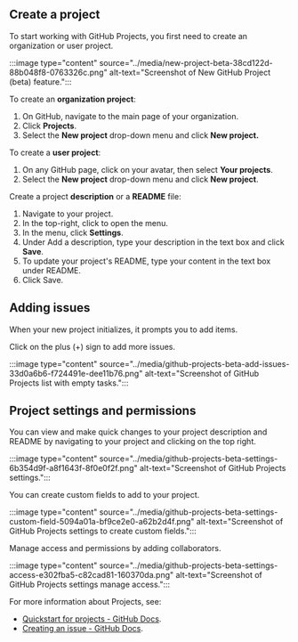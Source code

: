 ## Create a project

To start working with GitHub Projects, you first need to create an organization or user project.

:::image type="content" source="../media/new-project-beta-38cd122d-88b048f8-0763326c.png" alt-text="Screenshot of New GitHub Project (beta) feature.":::


To create an **organization project**:

1.  On GitHub, navigate to the main page of your organization.
2.  Click **Projects**.
3.  Select the **New project** drop-down menu and click **New project.**

To create a **user project**:

1.  On any GitHub page, click on your avatar, then select **Your projects**.
2.  Select the **New project** drop-down menu and click **New project**.

Create a project **description** or a **README** file:

1.  Navigate to your project.
2.  In the top-right, click to open the menu.
3.  In the menu, click **Settings**.
4.  Under Add a description, type your description in the text box and click **Save**.
5.  To update your project's README, type your content in the text box under README.
6.  Click Save.

## Adding issues

When your new project initializes, it prompts you to add items.

Click on the plus (+) sign to add more issues.

:::image type="content" source="../media/github-projects-beta-add-issues-33d0a6b6-f724491e-dee11b76.png" alt-text="Screenshot of GitHub Projects list with empty tasks.":::


## Project settings and permissions

You can view and make quick changes to your project description and README by navigating to your project and clicking on the top right.

:::image type="content" source="../media/github-projects-beta-settings-6b354d9f-a8f1643f-8f0e0f2f.png" alt-text="Screenshot of GitHub Projects settings.":::


You can create custom fields to add to your project.

:::image type="content" source="../media/github-projects-beta-settings-custom-field-5094a01a-bf9ce2e0-a62b2d4f.png" alt-text="Screenshot of GitHub Projects settings to create custom fields.":::


Manage access and permissions by adding collaborators.

:::image type="content" source="../media/github-projects-beta-settings-access-e302fba5-c82cad81-160370da.png" alt-text="Screenshot of GitHub Projects settings manage access.":::


For more information about Projects, see:

 -  [Quickstart for projects - GitHub Docs](https://docs.github.com/issues/trying-out-the-new-projects-experience/quickstart).
 -  [Creating an issue - GitHub Docs](https://docs.github.com/issues/tracking-your-work-with-issues/creating-an-issue).
